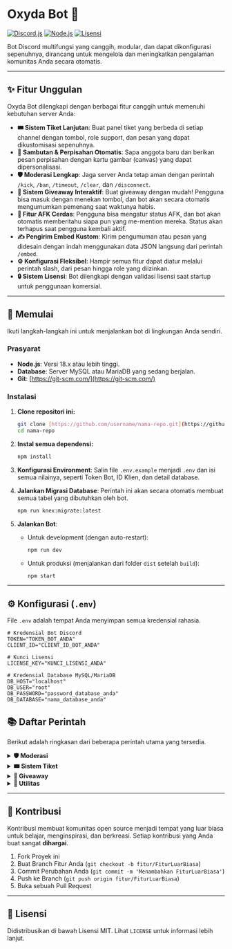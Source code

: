 # Oxyda Bot 🤖

[![Discord.js](https'img.shields.io/badge/discord.js-v14-7289DA?style=for-the-badge&logo=discord&logoColor=white)](https://discord.js.org/) [![Node.js](https'img.shields.io/badge/Node.js-18.x+-339933?style=for-the-badge&logo=nodedotjs&logoColor=white)](https://nodejs.org/) [![Lisensi](https'img.shields.io/badge/Lisensi-MIT-yellow.svg?style=for-the-badge)](https://opensource.org/licenses/MIT)

Bot Discord multifungsi yang canggih, modular, dan dapat dikonfigurasi sepenuhnya, dirancang untuk mengelola dan meningkatkan pengalaman komunitas Anda secara otomatis.



---

## ✨ Fitur Unggulan

Oxyda Bot dilengkapi dengan berbagai fitur canggih untuk memenuhi kebutuhan server Anda:

* **🎟️ Sistem Tiket Lanjutan**: Buat panel tiket yang berbeda di setiap channel dengan tombol, role support, dan pesan yang dapat dikustomisasi sepenuhnya.
* **👋 Sambutan & Perpisahan Otomatis**: Sapa anggota baru dan berikan pesan perpisahan dengan kartu gambar (canvas) yang dapat dipersonalisasi.
* **🛡️ Moderasi Lengkap**: Jaga server Anda tetap aman dengan perintah `/kick`, `/ban`, `/timeout`, `/clear`, dan `/disconnect`.
* **🎉 Sistem Giveaway Interaktif**: Buat giveaway dengan mudah! Pengguna bisa masuk dengan menekan tombol, dan bot akan secara otomatis mengumumkan pemenang saat waktunya habis.
* **🌙 Fitur AFK Cerdas**: Pengguna bisa mengatur status AFK, dan bot akan otomatis memberitahu siapa pun yang me-mention mereka. Status akan terhapus saat pengguna kembali aktif.
* **✍️ Pengirim Embed Kustom**: Kirim pengumuman atau pesan yang didesain dengan indah menggunakan data JSON langsung dari perintah `/embed`.
* **⚙️ Konfigurasi Fleksibel**: Hampir semua fitur dapat diatur melalui perintah slash, dari pesan hingga role yang diizinkan.
* **🔒 Sistem Lisensi**: Bot dilengkapi dengan validasi lisensi saat startup untuk penggunaan komersial.

---

## 🚀 Memulai

Ikuti langkah-langkah ini untuk menjalankan bot di lingkungan Anda sendiri.

### Prasyarat

* **Node.js**: Versi 18.x atau lebih tinggi.
* **Database**: Server MySQL atau MariaDB yang sedang berjalan.
* **Git**: [https://git-scm.com/](https://git-scm.com/)

### Instalasi

1.  **Clone repositori ini:**
    ```bash
    git clone [https://github.com/username/nama-repo.git](https://github.com/username/nama-repo.git)
    cd nama-repo
    ```

2.  **Instal semua dependensi:**
    ```bash
    npm install
    ```

3.  **Konfigurasi Environment**:
    Salin file `.env.example` menjadi `.env` dan isi semua nilainya, seperti Token Bot, ID Klien, dan detail database.

4.  **Jalankan Migrasi Database**:
    Perintah ini akan secara otomatis membuat semua tabel yang dibutuhkan oleh bot.
    ```bash
    npm run knex:migrate:latest
    ```

5.  **Jalankan Bot**:
    * Untuk development (dengan auto-restart):
        ```bash
        npm run dev
        ```
    * Untuk produksi (menjalankan dari folder `dist` setelah `build`):
        ```bash
        npm start
        ```

---

## ⚙️ Konfigurasi (`.env`)

File `.env` adalah tempat Anda menyimpan semua kredensial rahasia.

```env
# Kredensial Bot Discord
TOKEN="TOKEN_BOT_ANDA"
CLIENT_ID="CLIENT_ID_BOT_ANDA"

# Kunci Lisensi
LICENSE_KEY="KUNCI_LISENSI_ANDA"

# Kredensial Database MySQL/MariaDB
DB_HOST="localhost"
DB_USER="root"
DB_PASSWORD="password_database_anda"
DB_DATABASE="nama_database_anda"
```

## 📚 Daftar Perintah

Berikut adalah ringkasan dari beberapa perintah utama yang tersedia.

<details>
<summary><strong>🛡️ Moderasi</strong></summary>

* `/kick [user] [reason]`: Menendang anggota dari server.
* `/ban [user] [reason]`: Memblokir anggota dari server.
* `/timeout [user] [duration] [reason]`: Membisukan anggota untuk durasi tertentu.
* `/clear [amount]`: Menghapus sejumlah pesan dari channel.
* `/disconnect [user]`: Memutuskan anggota dari voice channel.

</details>

<details>
<summary><strong>🎟️ Sistem Tiket</strong></summary>

* `/ticket config create [type] ...`: Mengkonfigurasi properti untuk jenis tiket baru (kategori, role, tampilan tombol, dll).
* `/ticket setup [channel] [ticket_types] ...`: Mengirim panel tiket ke channel tertentu dengan tombol-tombol yang sudah dikonfigurasi.

</details>

<details>
<summary><strong>🎉 Giveaway</strong></summary>

* `/giveaway start [duration] [winners] [prize] [channel]`: Memulai sebuah giveaway baru.
* `/giveaway delete [message_id]`: Membatalkan dan menghapus giveaway yang sedang berjalan.

</details>

<details>
<summary><strong>🔧 Utilitas</strong></summary>

* `/help`: Menampilkan menu bantuan interaktif dengan daftar kategori perintah.
* `/afk [reason]`: Mengatur status AFK Anda.
* `/embed [channel]`: Membuka modal untuk mengirim pesan embed kustom via JSON.
* `/welcome ...`: Mengatur semua aspek pesan selamat datang.
* `/leave ...`: Mengatur semua aspek pesan perpisahan.

</details>

---

## 🤝 Kontribusi

Kontribusi membuat komunitas open source menjadi tempat yang luar biasa untuk belajar, menginspirasi, dan berkreasi. Setiap kontribusi yang Anda buat sangat **dihargai**.

1.  Fork Proyek ini
2.  Buat Branch Fitur Anda (`git checkout -b fitur/FiturLuarBiasa`)
3.  Commit Perubahan Anda (`git commit -m 'Menambahkan FiturLuarBiasa'`)
4.  Push ke Branch (`git push origin fitur/FiturLuarBiasa`)
5.  Buka sebuah Pull Request

---

## 📜 Lisensi

Didistribusikan di bawah Lisensi MIT. Lihat `LICENSE` untuk informasi lebih lanjut.
